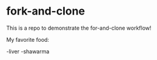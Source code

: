 # fork-and-clone
This is a repo to demonstrate the for-and-clone workflow!

My favorite food:

-liver
-shawarma
